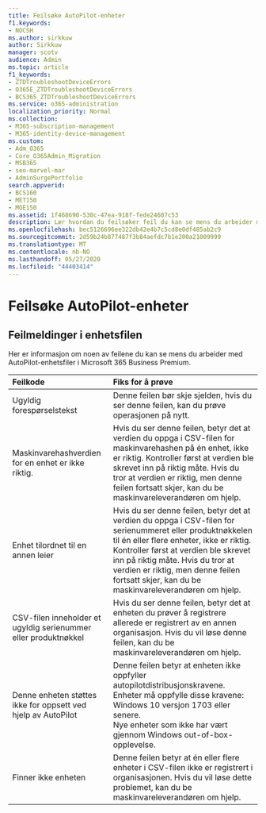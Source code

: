 ```yaml
---
title: Feilsøke AutoPilot-enheter
f1.keywords:
- NOCSH
ms.author: sirkkuw
author: Sirkkuw
manager: scotv
audience: Admin
ms.topic: article
f1_keywords:
- ZTDTroubleshootDeviceErrors
- O365E_ZTDTroubleshootDeviceErrors
- BCS365_ZTDTroubleshootDeviceErrors
ms.service: o365-administration
localization_priority: Normal
ms.collection:
- M365-subscription-management
- M365-identity-device-management
ms.custom:
- Adm_O365
- Core_O365Admin_Migration
- MSB365
- seo-marvel-mar
- AdminSurgePortfolio
search.appverid:
- BCS160
- MET150
- MOE150
ms.assetid: 1f468690-530c-47ea-918f-fede24607c53
description: Lær hvordan du feilsøker feil du kan se mens du arbeider med AutoPilot-enhetsfiler i Microsoft 365 Business Premium.
ms.openlocfilehash: bec5126696ee322db42e4b7c5cd8e0df485ab2c9
ms.sourcegitcommit: 2d59b24b877487f3b84aefdc7b1e200a21009999
ms.translationtype: MT
ms.contentlocale: nb-NO
ms.lasthandoff: 05/27/2020
ms.locfileid: "44403414"
---
```

# <a name="troubleshoot-autopilot-device-errors"></a>Feilsøke AutoPilot-enheter

## <a name="device-file-error-messages"></a>Feilmeldinger i enhetsfilen

Her er informasjon om noen av feilene du kan se mens du arbeider med AutoPilot-enhetsfiler i Microsoft 365 Business Premium. 
  
|**Feilkode**|**Fiks for å prøve**|
|:-----|:-----|
|Ugyldig forespørselstekst  <br/> |Denne feilen bør skje sjelden, hvis du ser denne feilen, kan du prøve operasjonen på nytt.  <br/> |
|Maskinvarehashverdien for en enhet er ikke riktig.  <br/> |Hvis du ser denne feilen, betyr det at verdien du oppga i CSV-filen for maskinvarehashen på én enhet, ikke er riktig. Kontroller først at verdien ble skrevet inn på riktig måte. Hvis du tror at verdien er riktig, men denne feilen fortsatt skjer, kan du be maskinvareleverandøren om hjelp.  <br/> |
|Enhet tilordnet til en annen leier  <br/> |Hvis du ser denne feilen, betyr det at verdien du oppga i CSV-filen for serienummeret eller produktnøkkelen til én eller flere enheter, ikke er riktig. Kontroller først at verdien ble skrevet inn på riktig måte. Hvis du tror at verdien er riktig, men denne feilen fortsatt skjer, kan du be maskinvareleverandøren om hjelp.  <br/> |
|CSV-filen inneholder et ugyldig serienummer eller produktnøkkel  <br/> |Hvis du ser denne feilen, betyr det at enheten du prøver å registrere allerede er registrert av en annen organisasjon. Hvis du vil løse denne feilen, kan du be maskinvareleverandøren om hjelp.  <br/> |
|Denne enheten støttes ikke for oppsett ved hjelp av AutoPilot  <br/> | Denne feilen betyr at enheten ikke oppfyller autopilotdistribusjonskravene. Enheter må oppfylle disse kravene:  <br/>  Windows 10 versjon 1703 eller senere.  <br/>  Nye enheter som ikke har vært gjennom Windows out-of-box-opplevelse.  <br/> |
|Finner ikke enheten  <br/> |Denne feilen betyr at én eller flere enheter i CSV-filen ikke er registrert i organisasjonen. Hvis du vil løse dette problemet, kan du be maskinvareleverandøren om hjelp.  <br/> |
